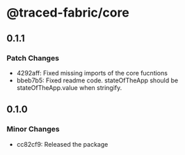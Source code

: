 # @traced-fabric/core

## 0.1.1

### Patch Changes

- 4292aff: Fixed missing imports of the core fucntions
- bbeb7b5: Fixed readme code. stateOfTheApp should be stateOfTheApp.value when stringify.

## 0.1.0

### Minor Changes

- cc82cf9: Released the package
